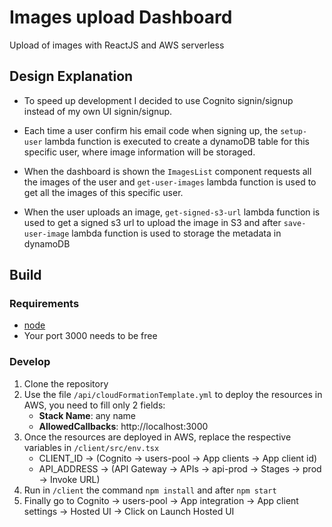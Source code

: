 # Images upload Dashboard

Upload of images with ReactJS and AWS serverless

## Design Explanation

- To speed up development I decided to use Cognito signin/signup instead of my own UI signin/signup.

- Each time a user confirm his email code when signing up, the `setup-user` lambda function is executed to create a dynamoDB table for this specific user,  where image information will be storaged.

- When the dashboard is shown the `ImagesList` component requests all the images of the user and `get-user-images` lambda function is used to get all the images of this specific user.

- When the user uploads an image, `get-signed-s3-url` lambda function is used to get a signed s3 url to upload the image in S3 and after `save-user-image` lambda function is used to storage the metadata in dynamoDB

## Build

### Requirements

- [node](https://nodejs.org/en/download/)
- Your port 3000 needs to be free

### Develop

1) Clone the repository
2) Use the file `/api/cloudFormationTemplate.yml` to deploy the resources in AWS, you need to fill only 2 fields:
    - **Stack Name**: any name
    - **AllowedCallbacks**: http://localhost:3000
3) Once the resources are deployed in AWS, replace the respective variables in `/client/src/env.tsx`
    - CLIENT_ID -> (Cognito -> users-pool -> App clients -> App client id)
    - API_ADDRESS -> (API Gateway -> APIs -> api-prod -> Stages -> prod -> Invoke URL)
4) Run in `/client` the command `npm install` and after `npm start`
5) Finally go to Cognito -> users-pool -> App integration -> App client settings -> Hosted UI -> Click on Launch Hosted UI